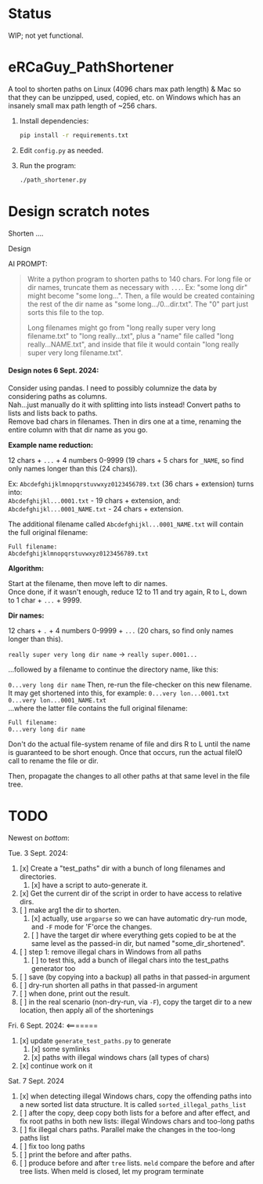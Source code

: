 

# Status

WIP; not yet functional.


# eRCaGuy_PathShortener

A tool to shorten paths on Linux (4096 chars max path length) &amp; Mac so that they can be unzipped, used, copied, etc. on Windows which has an insanely small max path length of ~256 chars.

1. Install dependencies:
    ```bash
    pip install -r requirements.txt
    ```

1. Edit `config.py` as needed. 

1. Run the program:
    ```bash
    ./path_shortener.py
    ```


# Design scratch notes

Shorten ....

Design

AI PROMPT: 

> Write a python program to shorten paths to 140 chars. For long file or dir names, truncate them as necessary with `...`. Ex: "some long dir" might become "some long...". Then, a file would be created containing the rest of the dir name as "some long.../0...dir.txt". The "0" part just sorts this file to the top. 
> 
> Long filenames might go from "long really super very long filename.txt" to "long really...txt", plus a "name" file called "long really...NAME.txt", and inside that file it would contain "long really super very long filename.txt". 

#### Design notes 6 Sept. 2024:

Consider using pandas. I need to possibly columnize the data by considering paths as columns.  
Nah...just manually do it with splitting into lists instead! Convert paths to lists and lists back to paths.  
Remove bad chars in filenames. Then in dirs one at a time, renaming the entire column with that dir name as you go. 


**Example name reduction:**  

12 chars + `...` + 4 numbers 0-9999 (19 chars + 5 chars for `_NAME`, so find only names longer than this (24 chars)). 

Ex: 
`Abcdefghijklmnopqrstuvwxyz0123456789.txt` (36 chars + extension) turns into:  
`Abcdefghijkl...0001.txt` - 19 chars + extension, and:  
`Abcdefghijkl...0001_NAME.txt` - 24 chars + extension.

The additional filename called `Abcdefghijkl...0001_NAME.txt` will contain the full original filename:
```
Full filename:
Abcdefghijklmnopqrstuvwxyz0123456789.txt
```

**Algorithm:**  

Start at the filename, then move left to dir names.  
Once done, if it wasn't enough, reduce 12 to 11 and try again, R to L, down to 1 char + `...` + 9999.

**Dir names:**  

12 chars + `.` + 4 numbers 0-9999 + `...` (20 chars, so find only names longer than this).

`really super very long dir name` -> `really super.0001...`

...followed by a filename to continue the directory name, like this: 

`0...very long dir name`
Then, re-run the file-checker on this new filename. It may get shortened into this, for example:
`0...very lon...0001.txt`  
`0...very lon...0001_NAME.txt`  
...where the latter file contains the full original filename:
```
Full filename:
0...very long dir name
```

Don't do the actual file-system rename of file and dirs R to L until the name is guaranteed to be short enough. Once that occurs, run the actual fileIO call to rename the file or dir.

Then, propagate the changes to all other paths at that same level in the file tree.


# TODO

Newest on _bottom_:

Tue. 3 Sept. 2024:
1. [x] Create a "test_paths" dir with a bunch of long filenames and directories. 
    1. [x] have a script to auto-generate it. 
1. [x] Get the current dir of the script in order to have access to relative dirs. 
1. [ ] make arg1 the dir to shorten. 
    1. [x] actually, use `argparse` so we can have automatic dry-run mode, and `-F` mode for 'F'orce the changes.
    1. [ ] have the target dir where everything gets copied to be at the same level as the passed-in dir, but named "some_dir_shortened".
1. [ ] step 1: remove illegal chars in Windows from all paths
    1. [ ] to test this, add a bunch of illegal chars into the test_paths generator too
1. [ ] save (by copying into a backup) all paths in that passed-in argument
1. [ ] dry-run shorten all paths in that passed-in argument
1. [ ] when done, print out the result. 
1. [ ] in the real scenario (non-dry-run, via `-F`), copy the target dir to a new location, then apply all of the shortenings

Fri. 6 Sept. 2024:  <=======
1. [x] update `generate_test_paths.py` to generate 
    1. [x] some symlinks
    1. [x] paths with illegal windows chars (all types of chars)
1. [x] continue work on it

Sat. 7 Sept. 2024
1. [x] when detecting illegal Windows chars, copy the offending paths into a new sorted list data structure. 
    It is called `sorted_illegal_paths_list`
1. [ ] after the copy, deep copy both lists for a before and after effect, and fix root paths in both new lists: illegal Windows chars and too-long paths 
1. [ ] fix illegal chars paths. Parallel make the changes in the too-long paths list 
1. [ ] fix too long paths
1. [ ] print the before and after paths.
1. [ ] produce before and after `tree` lists. `meld` compare the before and after tree lists. When meld is closed, let my program terminate
